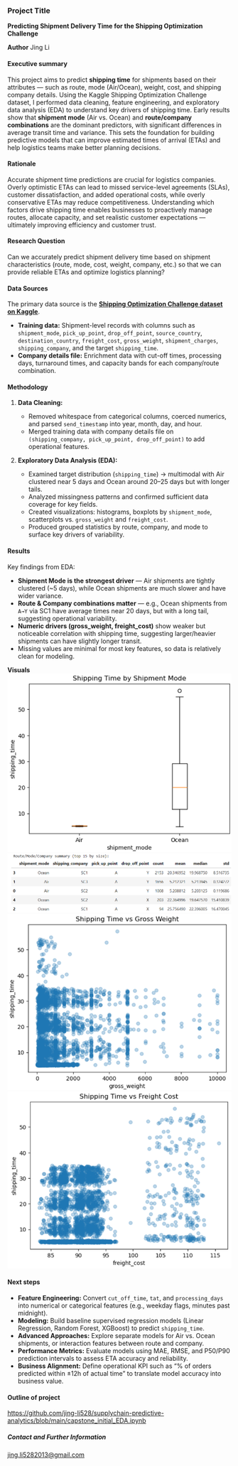 ### Project Title 
**Predicting Shipment Delivery Time for the Shipping Optimization Challenge**

**Author**
Jing Li

#### Executive summary
This project aims to predict **shipping time** for shipments based on their attributes — such as route, mode (Air/Ocean), weight, cost, and shipping company details. Using the Kaggle Shipping Optimization Challenge dataset, I performed data cleaning, feature engineering, and exploratory data analysis (EDA) to understand key drivers of shipping time. Early results show that **shipment mode** (Air vs. Ocean) and **route/company combinations** are the dominant predictors, with significant differences in average transit time and variance. This sets the foundation for building predictive models that can improve estimated times of arrival (ETAs) and help logistics teams make better planning decisions.

#### Rationale
Accurate shipment time predictions are crucial for logistics companies. Overly optimistic ETAs can lead to missed service-level agreements (SLAs), customer dissatisfaction, and added operational costs, while overly conservative ETAs may reduce competitiveness. Understanding which factors drive shipping time enables businesses to proactively manage routes, allocate capacity, and set realistic customer expectations — ultimately improving efficiency and customer trust.

#### Research Question
Can we accurately predict shipment delivery time based on shipment characteristics (route, mode, cost, weight, company, etc.) so that we can provide reliable ETAs and optimize logistics planning?

#### Data Sources
The primary data source is the **[Shipping Optimization Challenge dataset on Kaggle](https://www.kaggle.com/datasets/salil007/1-shipping-optimization-challenge)**.  
- **Training data:** Shipment-level records with columns such as `shipment_mode`, `pick_up_point`, `drop_off_point`, `source_country`, `destination_country`, `freight_cost`, `gross_weight`, `shipment_charges`, `shipping_company`, and the target `shipping_time`.  
- **Company details file:** Enrichment data with cut-off times, processing days, turnaround times, and capacity bands for each company/route combination.  

#### Methodology
1. **Data Cleaning:**  
   - Removed whitespace from categorical columns, coerced numerics, and parsed `send_timestamp` into year, month, day, and hour.  
   - Merged training data with company details file on `(shipping_company, pick_up_point, drop_off_point)` to add operational features.

2. **Exploratory Data Analysis (EDA):**  
   - Examined target distribution (`shipping_time`) → multimodal with Air clustered near 5 days and Ocean around 20–25 days but with longer tails.  
   - Analyzed missingness patterns and confirmed sufficient data coverage for key fields.  
   - Created visualizations: histograms, boxplots by `shipment_mode`, scatterplots vs. `gross_weight` and `freight_cost`.  
   - Produced grouped statistics by route, company, and mode to surface key drivers of variability.

#### Results
Key findings from EDA:
- **Shipment Mode is the strongest driver** — Air shipments are tightly clustered (~5 days), while Ocean shipments are much slower and have wider variance.  
- **Route & Company combinations matter** — e.g., Ocean shipments from `A→Y` via SC1 have average times near 20 days, but with a long tail, suggesting operational variability.  
- **Numeric drivers (gross_weight, freight_cost)** show weaker but noticeable correlation with shipping time, suggesting larger/heavier shipments can have slightly longer transit.  
- Missing values are minimal for most key features, so data is relatively clean for modeling.

**Visuals** <br>
![Shipping Time by Shipment Mode](ship_mode.png) <br>
![Route and Company combinations](route_company_combination.png) <br>
![Shipping Time vs Gross Weight](shipping_vs_gw.png) <br>
![Shipping Time vs Gross Cost](shipping_vs_gc.png) <br>

#### Next steps
- **Feature Engineering:** Convert `cut_off_time`, `tat`, and `processing_days` into numerical or categorical features (e.g., weekday flags, minutes past midnight).  
- **Modeling:** Build baseline supervised regression models (Linear Regression, Random Forest, XGBoost) to predict `shipping_time`.  
- **Advanced Approaches:** Explore separate models for Air vs. Ocean shipments, or interaction features between route and company.  
- **Performance Metrics:** Evaluate models using MAE, RMSE, and P50/P90 prediction intervals to assess ETA accuracy and reliability.  
- **Business Alignment:** Define operational KPI such as “% of orders predicted within ±12h of actual time” to translate model accuracy into business value.

#### Outline of project
https://github.com/jing-li528/supplychain-predictive-analytics/blob/main/capstone_initial_EDA.ipynb


##### Contact and Further Information
jing.li5282013@gmail.com
